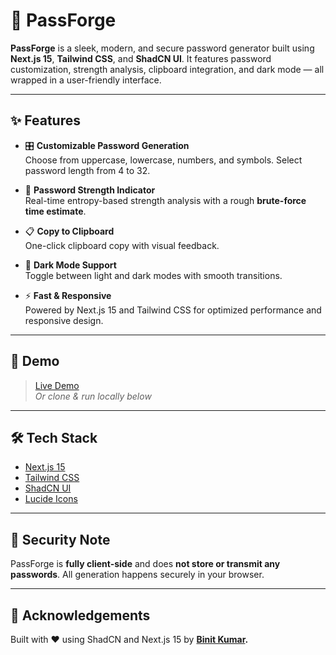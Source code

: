 # 🔐 PassForge

**PassForge** is a sleek, modern, and secure password generator built using **Next.js 15**, **Tailwind CSS**, and **ShadCN UI**. It features password customization, strength analysis, clipboard integration, and dark mode — all wrapped in a user-friendly interface.

---

## ✨ Features

- 🎛️ **Customizable Password Generation**  
  Choose from uppercase, lowercase, numbers, and symbols. Select password length from 4 to 32.

- 🧠 **Password Strength Indicator**  
  Real-time entropy-based strength analysis with a rough **brute-force time estimate**.

- 📋 **Copy to Clipboard**  
  One-click clipboard copy with visual feedback.

- 🌙 **Dark Mode Support**  
  Toggle between light and dark modes with smooth transitions.

- ⚡ **Fast & Responsive**  
  Powered by Next.js 15 and Tailwind CSS for optimized performance and responsive design.

---

## 📸 Demo

> [Live Demo](https://passforge-ochre.vercel.app/)  
> _Or clone & run locally below_

---

## 🛠 Tech Stack

- [Next.js 15](https://nextjs.org/)
- [Tailwind CSS](https://tailwindcss.com/)
- [ShadCN UI](https://ui.shadcn.com/)
- [Lucide Icons](https://lucide.dev/)

---

## 🧠 Security Note

PassForge is **fully client-side** and does **not store or transmit any passwords**. All generation happens securely in your browser.

---

## 🙌 Acknowledgements

Built with ❤️ using ShadCN and Next.js 15 by **[Binit Kumar](https://github.com/binitkr9852).**  
